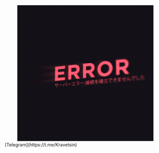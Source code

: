 <div align="center">
    <img src="error.gif" alt="error">
</div>
[Telegram](https://t.me/Kravetsin)

